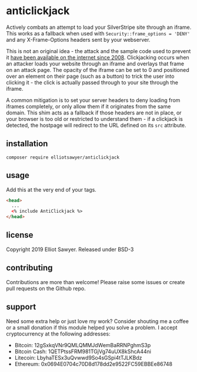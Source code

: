 # anticlickjack
Actively combats an attempt to load your SilverStripe site through an iframe. This works as a fallback when used with `Security::frame_options = 'DENY'` and any X-Frame-Options headers sent by your webserver. 

This is not an original idea - the attack and the sample code used to prevent it [have been available on the internet since 2008](https://www.owasp.org/index.php/OWASP_NYC_AppSec_2008_Conference). Clickjacking occurs when an attacker loads your website through an iframe and overlays that frame on an attack page. The opacity of the iframe can be set to 0 and positioned over an element on their page (such as a button) to trick the user into clicking it - the click is actually passed through to your site through the iframe.

A common mitigation is to set your server headers to deny loading from iframes completely, or only allow them if it originates from the same domain. This shim acts as a fallback if those headers are not in place, or your browser is too old or restricted to understand them - if a clickjack is detected, the hostpage will redirect to the URL defined on its `src` attribute.

## installation

`composer require elliotsawyer/anticlickjack`

## usage
Add this at the very end of your <head> tags.
```html
<head>
  ...
  <% include AntiClickjack %>
</head>
```

## license

Copyright 2019 Elliot Sawyer. Released under BSD-3

## contributing

Contributions are more than welcome! Please raise some issues or create pull requests on the Github repo.

## support

Need some extra help or just love my work? Consider shouting me a coffee or a small donation if this module helped you solve a problem. I accept cryptocurrency at the following addresses:
* Bitcoin: 12gSxkqVNr9QMLQMMJdWemBaRRNPghmS3p
* Bitcoin Cash: 1QETPtssFRM981TGjVg74uUX8kShcA44ni
* Litecoin: LbyhaTESx3uQvwwd9So4sGSpi4tTJLKBdz
* Ethereum: 0x0694E0704c70D8d178dd2e9522FC59EBBEe86748

